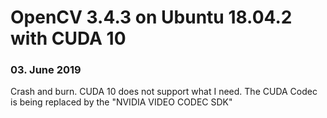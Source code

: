 # OpenCV 3.4.3 on Ubuntu 18.04.2 with CUDA 10

### 03. June 2019
Crash and burn. CUDA 10 does not support what I need. The CUDA Codec is being replaced by the "NVIDIA VIDEO CODEC SDK"


